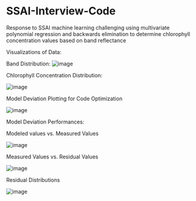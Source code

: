 # SSAI-Interview-Code
Response to SSAI machine learning challenging using multivariate polynomial regression and backwards elimination to determine chlorophyll concentration values based on band reflectance


Visualizations of Data:

Band Distribution:
![image](https://user-images.githubusercontent.com/44550282/152048908-1865b01c-303b-4eb7-b759-7da3016d3bf1.png)


Chlorophyll Concentration Distribution: 

![image](https://user-images.githubusercontent.com/44550282/152048981-07247e30-ebdd-4aee-8055-8a2a2f040571.png)



Model Deviation Plotting for Code Optimization

![image](https://user-images.githubusercontent.com/44550282/152049742-03bdd87a-4a07-41f7-8ff6-8158629be0b7.png)


Model Deviation Performances: 

Modeled values vs. Measured Values

![image](https://user-images.githubusercontent.com/44550282/152050553-ee5853f8-db65-4dc3-a778-82624c7973b9.png)


Measured Values vs. Residual Values

![image](https://user-images.githubusercontent.com/44550282/152050655-e435f720-525e-45c0-83d2-20f5b2d73130.png)

Residual Distributions

![image](https://user-images.githubusercontent.com/44550282/152050743-751818b8-8993-45b1-ab7a-82291f70eade.png)


